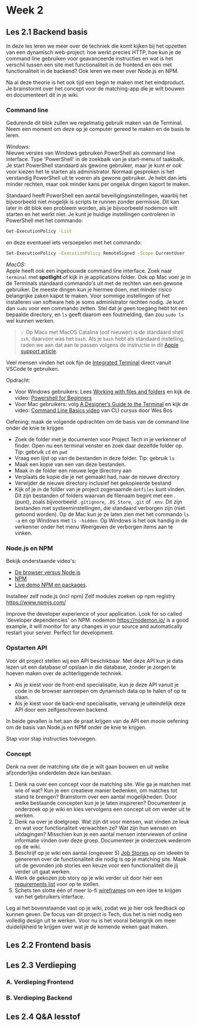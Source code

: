 # Week 2

## Les 2.1 Backend basis
In deze les leren we meer over de techniek die komt kijken bij het opzetten van een dynamisch web-project: hoe werkt precies HTTP, hoe kun je de command line gebruiken voor geavanceerde instructies en wat is het verschil tussen een site met functionaliteit in de frontend en één met functionaliteit in de backend? Ook leren we meer over Node.js en NPM.

Na al deze theorie is het ook tijd een begin te maken met het eindproduct. Je brainstormt over het concept voor de matching-app die je wilt bouwen en documenteert dit in je wiki.

### Command line
Gedurende dit blok zullen we regelmatig gebruik maken van de Terminal. Neem een moment om deze op je computer gereed te maken en de basis te leren.

*Windows:*  
Nieuwe versies van Windows gebruiken PowerShell als command line interface. Type 'PowerShell' in de zoekbalk van je start-menu of taakbalk. Je start PowerShell standaard als gewone gebruiker, maar je kunt er ook voor kiezen het te starten als administrator. Normaal gesproken is het verstandig PowerShell uit te voeren als gewone gebruiker. Je hebt dan iets minder rechten, maar ook minder kans per ongeluk dingen kaport te maken.

Standaard heeft PowerShell een aantal beveiligingsinstellingen, waarbij het bijvoorbeeld niet mogelijk is scripts te runnen zonder permissie. Dit kan later in dit blok een probleem worden, als je bijvoorbeeld nodemon wilt starten en het werkt niet. Je kunt je huidige instellingen controleren in PowerShell met het commando: 
```sh
Get-ExecutionPolicy -List
```
en deze eventueel iets versoepelen met het commando:
```sh
Set-ExecutionPolicy -ExecutionPolicy RemoteSigned -Scope CurrentUser
```

*MacOS:*  
Apple heeft ook een ingebouwde command line interface. Zoek naar `terminal` met **spotlight** of kijk in je applications folder. Ook op Mac voer je in de Terminals standaard commando's uit met de rechten van een gewone gebruiker. De meeste dingen kun je hiermee doen, met minder risico belangrijke zaken kapot te maken. Voor sommige instellingen of het installeren van software heb je soms administrator rechten nodig. Je kunt dan `sudo` voor een commando zetten. Stel dat je geen toegang hebt tot een bepaalde directory, en `ls` geeft daarom een foutmelding, dan zou `sudo ls` wel kunnen werken.

> 💡 Op Macs met MacOS Catalina (oof nieuwer) is de standaard shell `zsh`, daarvoor was het `bash`. Als je `bash` hebt als standaard instelling, raden we aan dat aan te passen volgens de instructie in dit [Apple support article](https://support.apple.com/en-us/HT208050).

Veel mensen vinden het ook fijn de [Integrated Terminal](https://code.visualstudio.com/docs/editor/integrated-terminal) direct vanuit VSCode te gebruiken.

Opdracht:
* Voor Windows gebruikers: Lees [Working with files and folders](https://learn.microsoft.com/en-us/powershell/scripting/samples/working-with-files-and-folders?view=powershell-7.3) en kijk de video: [Powershell for Beginners](https://www.youtube.com/watch?v=Jfvg3CS1X3A)
* Voor Mac gebruikers: volg [A Designer’s Guide to the Terminal](https://react.design/terminal) en kijk de video: [Command Line Basics video](https://www.youtube.com/watch?v=DP218aBHm1Q) van CLI cursus door Wes Bos

Oefening: maak de volgende opdrachten om de basis van de command line onder de knie te krijgen
* Zoek de folder met je documenten voor Project Tech in je verkenner of finder. Open nu een terminal venster en zoek daar dezelfde folder op. Tip: gebruik `cd` en `pwd`
* Vraag een lijst op van de bestanden in deze folder. Tip: gebruik `ls`
* Maak een kopie van een van deze bestanden.
* Maak in de folder een nieuwe lege directory aan
* Verplaats de kopie die je net gemaakt had, naar de nieuwe directory
* Verwijder de nieuwe directory inclusief het gekopieerde bestand
* Kijk of je in de folder van je project zogenaamde `dotfiles` kunt vinden. Dit zijn bestanden of folders waarvan de filenaam begint met een . (punt), zoals bijvoorbeeld `.gitignore`, `.DS_Store`, `.git` of `.env`. Dit zijn bestanden met systeeminstellingen, die standaard verborgen zijn (niet getoond worden). Op de Mac kun je ze laten zien met het commando `ls -a` en op Windows met `ls -hidden`. Op Windows is het ook handig in de verkenner onder het menu Weergeven de verborgen items aan te vinken.

### Node.js en NPM
Bekijk onderstaande video's:
* [De browser versus Node.js](https://www.youtube.com/watch?v=ZpiHUOM_Y-0)
* [NPM](https://www.youtube.com/watch?v=X8D5Ijpp824)
* [Live demo NPM en packages](https://www.youtube.com/watch?v=shSB9BbK1gU).

Installeer zelf node.js (incl npm)
Zelf modules zoeken op npm registry https://www.npmjs.com/

Improve the developer experience of your application. Look for so called 'developer dependencies' on NPM. nodemon https://nodemon.io/ is a good example, it will monitor for any changes in your source and automatically restart your server. Perfect for development.

### Opstarten API
Voor dit project stellen wij een API beschikbaar. Met deze API kun je data lezen uit een database of opslaan in die database, zonder je zorgen te hoeven maken over de achterliggende techniek. 
* Als je kiest voor de front-end specialisatie, kun je deze API vanuit je code in de browser aanroepen om dynamisch data op te halen of op te slaan.
* Als je kiest voor de back-end specialisatie, vervang je uiteindelijk deze API door een zelfgeschreven backend.

In beide gevallen is het aan de praat krijgen van de API een mooie oefening om de basis van Node.js en NPM onder de knie te krijgen. 

Stap voor stap instructies toevoegen.

### Concept
Denk na over de matching site die je wilt gaan bouwen en uit welke afzonderlijke onderdelen deze kan bestaan.

1. Denk na over een concept voor de matching site. Wie ga je matchen met wie of wat? Kun je een creatieve manier bedenken, om matches tot stand te brengen? Brainstorm over een aantal mogelijkheden. Door welke bestaande concepten kun je je laten inspireren? Documenteer je onderzoek op je wiki en kies vervolgens een concept uit om verder uit te werken.
2. Denk na over je doelgroep. Wat zijn dit voor mensen, wat vinden ze leuk en wat voor functionaliteit verwachten ze? Wat zijn hun wensen en uitdagingen? Misschien kun je een aantal mensen interviewen of online informatie vinden over deze groep. Documenteer je onderzoek wederom op de wiki.
3. Beschrijf op je wiki een aantal (ongeveer 5) [Job Stories](https://jtbd.info/replacing-the-user-story-with-the-job-story-af7cdee10c27) op om ideeën te genereren over de functionaliteit die nodig is op je matching site. Maak uit de gevonden job stories een keuze voor een functionaliteit die jij verder uit gaat werken.
4. Werk de gekozen job story op je wiki verder uit door hier een [requirements list](https://cmdmethods.nl/cards/stepping-stones/requirements-list) voor op te stellen.
5. Schets ten slotte één of meer lo-fi [wireframes](https://cmdmethods.nl/cards/stepping-stones/design-specification) om een idee te krijgen van het gebruikers interface.

Leg al het bovenstaande vast op je wiki, zodat we je hier ook feedback op kunnen geven. De focus van dit project is Tech, dus het is niet nodig een volledig design uit te werken. Voor nu is het vooral belangrijk om meer duidelijkheid te krijgen over wat je de komende weken gaat maken.

## Les 2.2 Frontend basis

## Les 2.3 Verdieping
### A. Verdieping Frontend

### B. Verdieping Backend

## Les 2.4 Q&A lesstof

